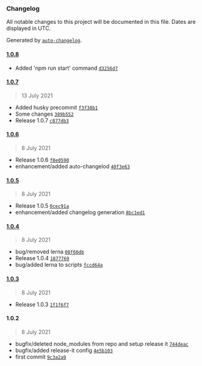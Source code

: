 ### Changelog

All notable changes to this project will be documented in this file. Dates are displayed in UTC.

Generated by [`auto-changelog`](https://github.com/CookPete/auto-changelog).

#### [1.0.8](https://github.com/FedericoLeiva12/test-release-it/compare/1.0.7...1.0.8)

- Added 'npm run start' command [`d3256d7`](https://github.com/FedericoLeiva12/test-release-it/commit/d3256d7703f3a4b3b6e93313e45b48f5af2eeab6)

#### [1.0.7](https://github.com/FedericoLeiva12/test-release-it/compare/1.0.6...1.0.7)

> 13 July 2021

- Added husky precommit [`f3f38b1`](https://github.com/FedericoLeiva12/test-release-it/commit/f3f38b1751390819659af440cc54a921b88e98af)
- Some changes [`389b552`](https://github.com/FedericoLeiva12/test-release-it/commit/389b5524930cbc658f0b1063aaf23101449a9755)
- Release 1.0.7 [`c877db3`](https://github.com/FedericoLeiva12/test-release-it/commit/c877db33bf282c2062e27daf6e267aad8a1a7cea)

#### [1.0.6](https://github.com/FedericoLeiva12/test-release-it/compare/1.0.5...1.0.6)

> 8 July 2021

- Release 1.0.6 [`f8e0590`](https://github.com/FedericoLeiva12/test-release-it/commit/f8e059001c80e6e0092c558adf24702ad998a0a3)
- enhancement/added auto-changelod [`40f3e63`](https://github.com/FedericoLeiva12/test-release-it/commit/40f3e63bc20653ce89e75caf152342ae8e7e167d)

#### [1.0.5](https://github.com/FedericoLeiva12/test-release-it/compare/1.0.4...1.0.5)

> 8 July 2021

- Release 1.0.5 [`0cec91a`](https://github.com/FedericoLeiva12/test-release-it/commit/0cec91a10bd50c7190aefed133c6707c0ba8ac9c)
- enhancement/added changelog generation [`8bc1ed1`](https://github.com/FedericoLeiva12/test-release-it/commit/8bc1ed1267403e3833d3af6851aa9e2a9b9e5ec0)

#### [1.0.4](https://github.com/FedericoLeiva12/test-release-it/compare/1.0.3...1.0.4)

> 8 July 2021

- bug/removed lerna [`08f66db`](https://github.com/FedericoLeiva12/test-release-it/commit/08f66dbaccf73f844bc1d76c83bb6ef65d9e1db1)
- Release 1.0.4 [`1877769`](https://github.com/FedericoLeiva12/test-release-it/commit/1877769d74c40851223656a00a29ad58a2ff949a)
- bug/added lerna to scripts [`fccd64a`](https://github.com/FedericoLeiva12/test-release-it/commit/fccd64a8e666e73c57767f736abe5be3832f6254)

#### [1.0.3](https://github.com/FedericoLeiva12/test-release-it/compare/1.0.2...1.0.3)

> 8 July 2021

- Release 1.0.3 [`1f1f6f7`](https://github.com/FedericoLeiva12/test-release-it/commit/1f1f6f7e4bb3115bdcfbc2ea729b75ed0a34ae32)

#### 1.0.2

> 8 July 2021

- bugfix/deleted node_modules from repo and setup release it [`744deac`](https://github.com/FedericoLeiva12/test-release-it/commit/744deac1fbc17af5f285eec9b32abb4110c961dd)
- bugfix/added release-it config [`4e5b103`](https://github.com/FedericoLeiva12/test-release-it/commit/4e5b1030e76eed7675b6f60570445e506e3e790f)
- first commit [`9c3a2a9`](https://github.com/FedericoLeiva12/test-release-it/commit/9c3a2a94bce0a9a303934b48acabfb990b5e096f)
